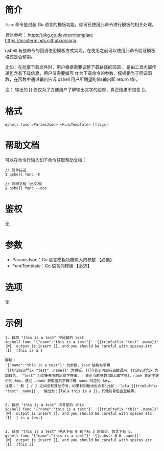 # 简介
`func` 命令是封装 Go 语言的模板功能，你可已使用此命令进行模板的相关处理。

具体参考：
https://pkg.go.dev/text/template
https://masterminds.github.io/sprig

qshell 有些命令的回调使用模板方式实现，在使用之前可以使用此命令验证模板格式是否预期。

比如：在批量下载文件时，用户根据需要调整下载路径的回调；<ParamsJson> 是由工具内部传递包含有下载信息，用户仅需要编写 <FuncTemplate> 作为下载命令的参数，模板相当于回调函数，在函数中通过输出告诉 qshell 用户所期望的值(输出即 return 值)。

注：
输出的 [] 仅仅为了方便用户了解输出文字的边界，真正结果不包含 []。

# 格式
```
qshell func <ParamsJson> <FuncTemplate> [flags]
``` 

# 帮助文档
可以在命令行输入如下命令获取帮助文档：
```
// 简单描述
$ qshell func -h 

// 详细文档（此文档）
$ qshell func --doc
```

# 鉴权
无

# 参数
- ParamsJson：Go 语言模板功能输入的参数 【必选】
- FuncTemplate：Go 语言的模板 【必选】

# 选项
无

# 示例
```
1. 截取 "this is a test" 中尾部的 test
$qshell func '{"name":"this is a test"}' '{{trimSuffix "test" .name}}'
[W]  output is insert [], and you should be careful with spaces etc.
[I]  [this is a ]

解析：
'{"name":"this is a test"}' 为参数，json 结构为字典
'{{trimSuffix "test" .name}}' 为模板，{{}}表示内部有函数调用，trimSuffix 为函数名， "test" 为需要去除的尾部字符串，. 表示当前参数(即上面字典)，name 表示字典中的 key，通过 .name 获取当前字典中键 name 对应的 key。
注意：' 和 { / } 之间没有其他符号，如果有则输出也会有(比如：'lala {{trimSuffix "test" .name}}'， 输出为：[lala this is a ])，其他符号包含空格等。


2. 截取 "this is a test" 中首部的 this
$qshell func '{"name":"this is a test"}' '{{trimPrefix "this" .name}}'
[W]  output is insert [], and you should be careful with spaces etc.
[I]  [ is a test]


3. 获取 "this is a test" 中从下标 0 到下标 5 的部分，包含下标 5。
qshell func '{"name":"this is a test"}' '{{substr 0 6 .name}}'
[W]  output is insert [], and you should be careful with spaces etc.
[I]  [this i]

```